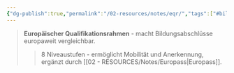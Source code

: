 ```yaml
---
{"dg-publish":true,"permalink":"/02-resources/notes/eqr/","tags":["#bildung/europa"],"noteIcon":"","updated":"2025-09-05T10:12:28.000+02:00"}
---
```


>**Europäischer Qualifikationsrahmen** - macht Bildungsabschlüsse europaweit vergleichbar.
>>8 Niveaustufen - ermöglicht Mobilität und Anerkennung, ergänzt durch [[02 - RESOURCES/Notes/Europass\|Europass]].